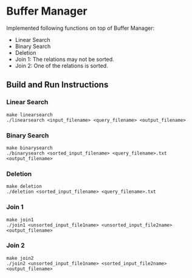 # Buffer Manager

Implemented following functions on top of Buffer Manager:
+ Linear Search
+ Binary Search
+ Deletion
+ Join 1: The relations may not be sorted.
+ Join 2: One of the relations is sorted.

## Build and Run Instructions
### Linear Search
```shell
make linearsearch
./linearsearch <input_filename> <query_filename> <output_filename>
```
### Binary Search
```shell
make binarysearch
./binarysearch <sorted_input_filename> <query_filename>.txt <output_filename>
```

### Deletion
```shell
make deletion
./deletion <sorted_input_filename> <query_filename>.txt
```

### Join 1
```shell
make join1
./join1 <unsorted_input_file1name> <unsorted_input_file2name> <output_filename>
```

### Join 2
```shell
make join2
./join2 <unsorted_input_file1name> <sorted_input_file2name> <output_filename>
```
